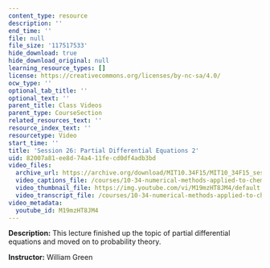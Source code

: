 ```yaml
---
content_type: resource
description: ''
end_time: ''
file: null
file_size: '117517533'
hide_download: true
hide_download_original: null
learning_resource_types: []
license: https://creativecommons.org/licenses/by-nc-sa/4.0/
ocw_type: ''
optional_tab_title: ''
optional_text: ''
parent_title: Class Videos
parent_type: CourseSection
related_resources_text: ''
resource_index_text: ''
resourcetype: Video
start_time: ''
title: 'Session 26: Partial Differential Equations 2'
uid: 82007a81-ee8d-74a4-11fe-cd0df4adb3bd
video_files:
  archive_url: https://archive.org/download/MIT10.34F15/MIT10_34F15_ses26_300k.mp4
  video_captions_file: /courses/10-34-numerical-methods-applied-to-chemical-engineering-fall-2015/632a21d6b3145bd9925275c860a6c947_M19mzHT8JM4.vtt
  video_thumbnail_file: https://img.youtube.com/vi/M19mzHT8JM4/default.jpg
  video_transcript_file: /courses/10-34-numerical-methods-applied-to-chemical-engineering-fall-2015/3209b31f91ab1ff8845a84620e4ae7fb_M19mzHT8JM4.pdf
video_metadata:
  youtube_id: M19mzHT8JM4
---
```


**Description:** This lecture finished up the topic of partial differential equations and moved on to probability theory.

**Instructor:** William Green

